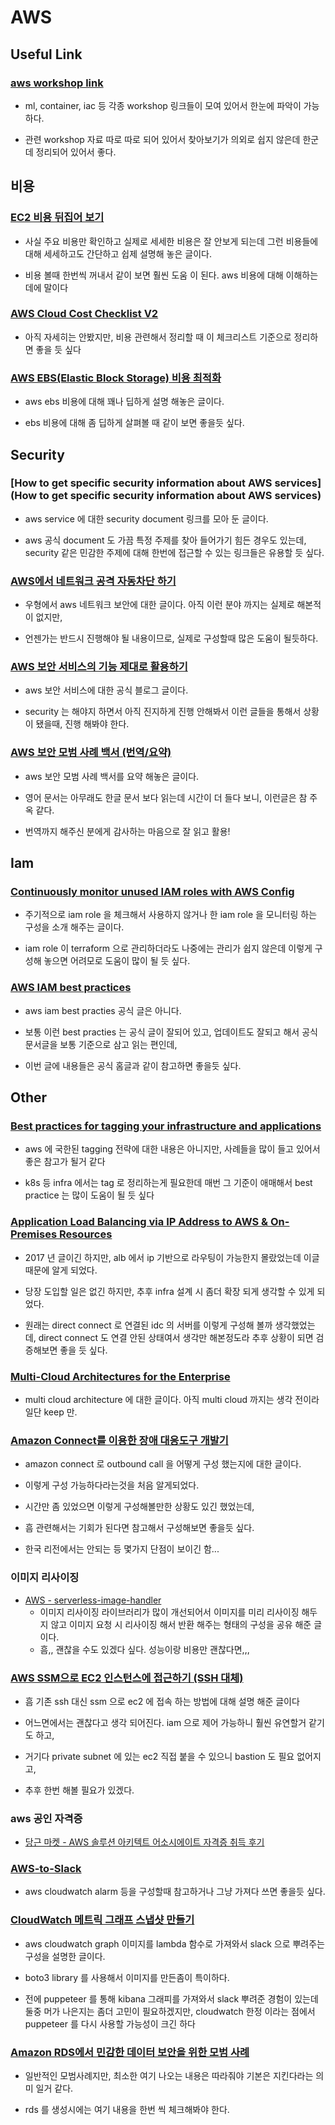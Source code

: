 # AWS

## Useful Link

### [aws workshop link](https://www.sagemaker-workshop-kr.com/kr/references.html?fbclid=IwAR3OkaGAKKQhlLXKgYybZxsT9_vJqh9mG5a-E5U7-w3f0jx7R5XW9NRCmh4)

* ml, container, iac 등 각종 workshop 링크들이 모여 있어서 한눈에 파악이 가능하다.

* 관련 workshop 자료 따로 따로 되어 있어서 찾아보기가 의외로 쉽지 않은데 한군데 정리되어 있어서 좋다.

## 비용

### [EC2 비용 뒤집어 보기](https://wisen.co.kr/pages/blog/blog-detail.html?idx=4329)

* 사실 주요 비용만 확인하고 실제로 세세한 비용은 잘 안보게 되는데 그런 비용들에 대해 세세하고도 간단하고 쉽제 설명해 놓은 글이다.

* 비용 볼때 한번씩 꺼내서 같이 보면 훨씬 도움 이 된다. aws 비용에 대해 이해하는데에 말이다

### [AWS Cloud Cost Checklist V2](https://www.sensedeep.com/blog/posts/stories/checklist-to-lower-aws-cloud-costs.html)

* 아직 자세히는 안봤지만, 비용 관련해서 정리할 때 이 체크리스트 기준으로 정리하면 좋을 듯 싶다

### [AWS EBS(Elastic Block Storage) 비용 최적화](https://ericygkim.wordpress.com/2019/07/11/aws-ebselastic-block-storage-%EC%9D%98-%EB%B9%84%EC%9A%A9-%EC%B5%9C%EC%A0%81%ED%99%94/)

* aws ebs 비용에 대해 꽤나 딥하게 설명 해놓은 글이다.

* ebs 비용에 대해 좀 딥하게 살펴볼 때 같이 보면 좋을듯 싶다.

## Security

### [How to get specific security information about AWS services](How to get specific security information about AWS services)

* aws service 에 대한 security document 링크를 모아 둔 글이다.

* aws 공식 document 도 가끔 특정 주제를 찾아 들어가기 힘든 경우도 있는데, security 같은 민감한 주제에 대해 한번에 접근할 수 있는 링크들은 유용할 듯 싶다.

### [AWS에서 네트워크 공격 자동차단 하기](https://woowabros.github.io/security/2018/02/23/aws-auto-security1.html)

* 우형에서 aws 네트워크 보안에 대한 글이다. 아직 이런 분야 까지는 실제로 해본적이 없지만,

* 언젠가는 반드시 진행해야 될 내용이므로, 실제로 구성할때 많은 도움이 될듯하다.

### [AWS 보안 서비스의 기능 제대로 활용하기](https://aws.amazon.com/ko/blogs/korea/aws-heroes-putting-aws-security-services-to-work-for-you/)

* aws 보안 서비스에 대한 공식 블로그 글이다.

* security 는 해야지 하면서 아직 진지하게 진행 안해봐서 이런 글들을 통해서 상황이 됐을때, 진행 해봐야 한다.

### [AWS 보안 모범 사례 백서 (번역/요약)](https://futurecreator.github.io/2018/07/13/aws-security-best-practies/)

* aws 보안 모범 사례 백서를 요약 해놓은 글이다.

* 영어 문서는 아무래도 한글 문서 보다 읽는데 시간이 더 들다 보니, 이런글은 참 주옥 같다.

* 번역까지 해주신 분에게 감사하는 마음으로 잘 읽고 활용!

## Iam

### [Continuously monitor unused IAM roles with AWS Config](https://aws.amazon.com/ko/blogs/security/continuously-monitor-unused-iam-roles-aws-config/)

* 주기적으로 iam role 을 체크해서 사용하지 않거나 한 iam role 을 모니터링 하는 구성을 소개 해주는 글이다.

* iam role 이 terraform 으로 관리하더라도 나중에는 관리가 쉽지 않은데 이렇게 구성해 놓으면 어려모로 도움이 많이 될 듯 싶다.

### [AWS IAM best practices](https://www.joinc.co.kr/w/man/12/aws/iam_bf)

* aws iam best practies 공식 글은 아니다.

* 보통 이런 best practies 는 공식 글이 잘되어 있고, 업데이트도 잘되고 해서 공식 문서글을 보통 기준으로 삼고 읽는 편인데,

* 이번 글에 내용들은 공식 홈글과 같이 참고하면 좋을듯 싶다.

## Other

### [Best practices for tagging your infrastructure and applications](https://www.datadoghq.com/blog/tagging-best-practices/)

* aws 에 국한된 tagging 전략에 대한 내용은 아니지만, 사례들을 많이 들고 있어서 좋은 참고가 될거 같다

* k8s 등 infra 에서는 tag 로 정리하는게 필요한데 매번 그 기준이 애매해서 best practice 는 많이 도움이 될 듯 싶다

### [Application Load Balancing via IP Address to AWS & On-Premises Resources](https://aws.amazon.com/ko/blogs/aws/new-application-load-balancing-via-ip-address-to-aws-on-premises-resources/)

* 2017 년 글이긴 하지만, alb 에서 ip 기반으로 라우팅이 가능한지 몰랐었는데 이글 때문에 알게 되었다.

* 당장 도입할 일은 없긴 하지만, 추후 infra 설계 시 좀더 확장 되게 생각할 수 있게 되었다.

* 원래는 direct connect 로 연결된 idc 의 서버를 이렇게 구성해 볼까 생각했었는데, direct connect 도 연결 안된 상태여서 생각만 해본정도라 추후 상황이 되면 검증해보면 좋을 듯 싶다.

### [Multi-Cloud Architectures for the Enterprise](https://medium.com/swlh/multi-cloud-architectures-for-the-enterprise-part-1-623530b6b4c4)

* multi cloud architecture 에 대한 글이다. 아직 multi cloud 까지는 생각 전이라 일단 keep 만.

### [Amazon Connect를 이용한 장애 대응도구 개발기](https://www.slideshare.net/awskr/amazon-connect-222841497)

* amazon connect 로 outbound call 을 어떻게 구성 했는지에 대한 글이다.

* 이렇게 구성 가능하다라는것을 처음 알게되었다.

* 시간만 좀 있었으면 이렇게 구성해볼만한 상황도 있긴 했었는데,

* 흠 관련해서는 기회가 된다면 참고해서 구성해보면 좋을듯 싶다.

* 한국 리전에서는 안되는 등 몇가지 단점이 보이긴 함...

### 이미지 리사이징

* [AWS - serverless-image-handler](https://medium.com/@kevin_park/aws-serverless-image-handler-de68255bc879)
  * 이미지 리사이징 라이브러리가 많이 개선되어서 이미지를 미리 리사이징 해두지 않고 이미지 요청 시 리사이징 해서 반환 해주는 형태의 구성을 공유 해준 글이다.
  * 흠,, 괜찮을 수도 있겠다 싶다. 성능이랑 비용만 괜찮다면,,,

### [AWS SSM으로 EC2 인스턴스에 접근하기 (SSH 대체)](https://musma.github.io/2019/11/29/about-aws-ssm.html)

* 흠 기존 ssh 대신 ssm 으로 ec2 에 접속 하는 방법에 대해 설명 해준 글이다

* 어느면에서는 괜찮다고 생각 되어진다. iam 으로 제어 가능하니 훨씬 유연할거 같기도 하고,

* 거기다 private subnet 에 있는 ec2 직접 붙을 수 있으니 bastion 도 필요 없어지고,

* 추후 한번 해볼 필요가 있겠다.

### aws 공인 자격증

* [당근 마켓 - AWS 솔루션 아키텍트 어소시에이트 자격증 취득 후기](https://www.44bits.io/ko/post/aws-certification-solutions-architect-associate)

### [AWS-to-Slack](https://github.com/arabold/aws-to-slack)

* aws cloudwatch alarm 등을 구성할때 참고하거나 그냥 가져다 쓰면 좋을듯 싶다.

### [CloudWatch 메트릭 그래프 스냅샷 만들기](https://brunch.co.kr/@alden/53)

* aws cloudwatch graph 이미지를 lambda 함수로 가져와서 slack 으로 뿌려주는 구성을 설명한 글이다.

* boto3 library 를 사용해서 이미지를 만든좀이 특이하다.

* 전에 puppeteer 를 통해 kibana 그래피를 가져와서 slack 뿌려준 경험이 있는데 둘중 머가 나은지는 좀더 고민이 필요하겠지만, cloudwatch 한정 이라는 점에서 puppeteer 를 다시 사용할 가능성이 크긴 하다

### [Amazon RDS에서 민감한 데이터 보안을 위한 모범 사례](https://aws.amazon.com/ko/blogs/korea/applying-best-practices-for-securing-sensitive-data-in-amazon-rds/)

* 일반적인 모범사례지만, 최소한 여기 나오는 내용은 따라줘야 기본은 지킨다라는 의미 일거 같다.

* rds 를 생성시에는 여기 내용을 한번 씩 체크해봐야 한다.



